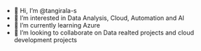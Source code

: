 - 👋 Hi, I’m @tangirala-s
- 👀 I’m interested in Data Analysis, Cloud, Automation and AI
- 🌱 I’m currently learning Azure
- 💞️ I’m looking to collaborate on Data realted projects and cloud development projects

<!---
tangirala-s/tangirala-s is a ✨ special ✨ repository because its `README.md` (this file) appears on your GitHub profile.
You can click the Preview link to take a look at your changes.
--->
